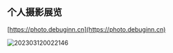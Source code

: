 ## 个人摄影展览

[https://photo.debuginn.cn](https://photo.debuginn.cn)

![202303120022146](https://user-images.githubusercontent.com/28979768/224519496-01f62ca5-3939-44f1-b7a5-ad50af196a3f.jpg)
